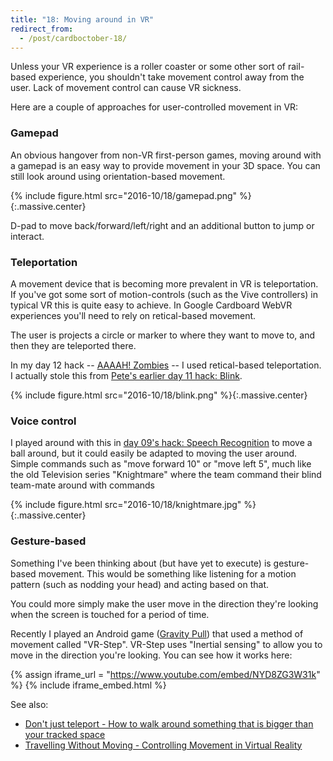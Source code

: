 ```yaml
---
title: "18: Moving around in VR"
redirect_from:
  - /post/cardboctober-18/
---
```


Unless your VR experience is a roller coaster or some other sort of rail-based experience, you shouldn't take movement control away from the user. Lack of movement control can cause VR sickness.

Here are a couple of approaches for user-controlled movement in VR:

<!-- more -->

### Gamepad

An obvious hangover from non-VR first-person games, moving around with a gamepad is an easy way to provide movement in your 3D space. You can still look around using orientation-based movement.

{% include figure.html src="2016-10/18/gamepad.png" %}{:.massive.center}

D-pad to move back/forward/left/right and an additional button to jump or interact.

### Teleportation

A movement device that is becoming more prevalent in VR is teleportation. If you've got some sort of motion-controls (such as the Vive controllers) in typical VR this is quite easy to achieve. In Google Cardboard WebVR experiences you'll need to rely on retical-based movement.

The user is projects a circle or marker to where they want to move to, and then they are teleported there.

In my day 12 hack -- [AAAAH! Zombies](https://cardboctober.xyz/max/12/) -- I used retical-based teleportation. I actually stole this from [Pete's earlier day 11 hack: Blink](https://cardboctober.xyz/pete/11/).

{% include figure.html src="2016-10/18/blink.png" %}{:.massive.center}

### Voice control

I played around with this in [day 09's hack: Speech Recognition](https://cardboctober.xyz/max/09/) to move a ball around, but it could easily be adapted to moving the user around. Simple commands such as "move forward 10" or "move left 5", much like the old Television series "Knightmare" where the team command their blind team-mate around with commands

{% include figure.html src="2016-10/18/knightmare.jpg" %}{:.massive.center}

### Gesture-based

Something I've been thinking about (but have yet to execute) is gesture-based movement. This would be something like listening for a motion pattern (such as nodding your head) and acting based on that.

You could more simply make the user move in the direction they're looking when the screen is touched for a period of time.

Recently I played an Android game ([Gravity Pull](https://play.google.com/store/apps/details?id=com.VRMersive.GravityDrop)) that used a method of movement called "VR-Step". VR-Step uses "Inertial sensing" to allow you to move in the direction you're looking. You can see how it works here:

{% assign iframe_url = "https://www.youtube.com/embed/NYD8ZG3W31k" %}
{% include iframe_embed.html %}


See also:

- [Don't just teleport - How to walk around something that is bigger than your tracked space](https://www.youtube.com/watch?v=At_Zac4Xezw)
- [Travelling Without Moving - Controlling Movement in Virtual Reality](https://www.youtube.com/watch?v=Zsg8L43k7QY)
